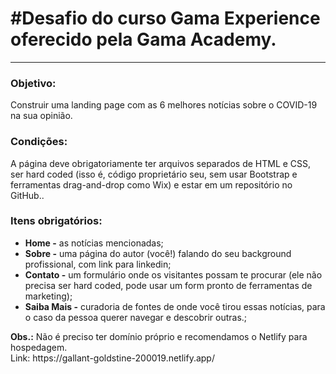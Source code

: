 <h1>#Desafio do curso Gama Experience oferecido pela Gama Academy.</h1>
<hr>
<h3>Objetivo:</h3>
<p>Construir uma landing page com as 6 melhores notícias sobre o COVID-19 na sua opinião.</p>
<h3>Condições:</h3>
<p>A página deve obrigatoriamente ter arquivos separados de HTML e CSS, ser hard coded (isso é, código proprietário seu, sem usar Bootstrap e ferramentas drag-and-drop como Wix) e estar em um repositório no GitHub..</p>
<h3>Itens obrigatórios:</h3>
<ul>
  <li><b>Home -</b> as notícias mencionadas;</li>
  <li><b>Sobre -</b> uma página do autor (você!) falando do seu background profissional, com link para linkedin;</li>
  <li><b>Contato -</b> um formulário onde os visitantes possam te procurar (ele não precisa ser hard coded, pode usar um form pronto de ferramentas de marketing);</li>
  <li><b>Saiba Mais -</b> curadoria de fontes de onde você tirou essas notícias, para o caso da pessoa querer navegar e descobrir outras.;</li>
</ul>
<p><b>Obs.:</b> Não é preciso ter domínio próprio e recomendamos o Netlify para hospedagem. <br>
  Link: <a target="_blank">https://gallant-goldstine-200019.netlify.app/</a></p>

